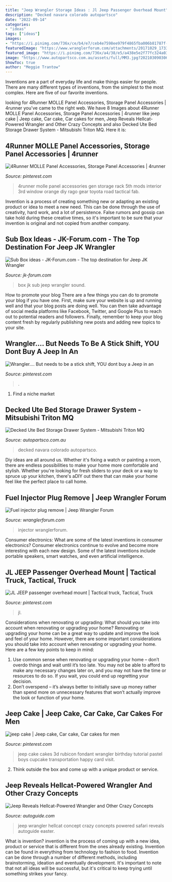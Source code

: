 ```yaml
---
title: "Jeep Wrangler Storage Ideas : Jl Jeep Passenger Overhead Mount"
description: "Decked navara colorado autopartsco"
date: "2022-09-14"
categories:
- "ideas"
tags: ["ideas"]
images:
- "https://i.pinimg.com/736x/ce/b4/e7/ceb4e7598ee979f4865fba006b81787f--jeep-wrangler-interior--jeep-wrangler.jpg"
featuredImage: "https://www.wranglerforum.com/attachments/20171029_173305_1509316489697-jpg.3804034/"
featured_image: "https://i.pinimg.com/736x/a4/38/e5/a438e5e2f77fc324a03039fd8a488673.jpg"
image: "https://www.autopartsco.com.au/assets/full/MM3.jpg?20210309030610"
ShowToc: true
author: "Meggie Trantow"
---
```



Inventions are a part of everyday life and make things easier for people. There are many different types of inventions, from the simplest to the most complex. Here are five of our favorite inventions.

	

		
looking for 4Runner MOLLE Panel Accessories, Storage Panel Accessories | 4runner you've came to the right web. We have 8 Images about 4Runner MOLLE Panel Accessories, Storage Panel Accessories | 4runner like jeep cake | Jeep cake, Car cake, Car cakes for men, Jeep Reveals Hellcat-Powered Wrangler and Other Crazy Concepts and also Decked Ute Bed Storage Drawer System - Mitsubishi Triton MQ. Here it is:
		
    
## 4Runner MOLLE Panel Accessories, Storage Panel Accessories | 4runner

<img loading=lazy src="https://i.pinimg.com/736x/e2/b0/59/e2b0596a2808abdfa02a989719179634.jpg" onerror="this.onerror=null;this.src='https://tse4.mm.bing.net/th?id=OIP.bHZ55JbU0GkNTv60M_tRcQHaE8&amp;pid=15.1';" alt="4Runner MOLLE Panel Accessories, Storage Panel Accessories | 4runner">

_Source: pinterest.com_

>4runner molle panel accessories gen storage rack 5th mods interior 3rd window orange diy rago gear toyota road tactical fab. 

	

Invention is a process of creating something new or adapting an existing product or idea to meet a new need. This can be done through the use of creativity, hard work, and a lot of persistence. False rumors and gossip can take hold during these creative times, so it's important to be sure that your invention is original and not copied from another company.

    
## Sub Box Ideas - JK-Forum.com - The Top Destination For Jeep JK Wrangler

<img loading=lazy src="http://images55.fotki.com/v608/photos/4/186844/9855098/zjeepenclosure04-vi.jpg" onerror="this.onerror=null;this.src='https://tse1.mm.bing.net/th?id=OIP.eFGHCkZwhzq2bXE7lJNsAgHaJ4&amp;pid=15.1';" alt="Sub Box ideas - JK-Forum.com - The top destination for Jeep JK Wrangler">

_Source: jk-forum.com_

>box jk sub jeep wrangler sound. 

	

How to promote your blog
There are a few things you can do to promote your blog if you have one. First, make sure your website is up and running well and that your blog posts are doing well. You can then take advantage of social media platforms like Facebook, Twitter, and Google Plus to reach out to potential readers and followers. Finally, remember to keep your blog content fresh by regularly publishing new posts and adding new topics to your site.

    
## Wrangler.... But Needs To Be A Stick Shift, YOU Dont Buy A Jeep In An

<img loading=lazy src="https://i.pinimg.com/736x/ce/b4/e7/ceb4e7598ee979f4865fba006b81787f--jeep-wrangler-interior--jeep-wrangler.jpg" onerror="this.onerror=null;this.src='https://tse2.mm.bing.net/th?id=OIP.vqCkFnUhc85D5pOZNw7l8AHaE7&amp;pid=15.1';" alt="Wrangler.... But needs to be a stick shift, YOU dont buy a Jeep in an">

_Source: pinterest.com_

>. 

	

1. Find a niche market 

    
## Decked Ute Bed Storage Drawer System - Mitsubishi Triton MQ

<img loading=lazy src="https://www.autopartsco.com.au/assets/full/MM3.jpg?20210309030610" onerror="this.onerror=null;this.src='https://tse2.mm.bing.net/th?id=OIP.Bqmv3yunItyp2NptNum7bwHaE8&amp;pid=15.1';" alt="Decked Ute Bed Storage Drawer System - Mitsubishi Triton MQ">

_Source: autopartsco.com.au_

>decked navara colorado autopartsco. 

	

Diy ideas are all around us. Whether it's fixing a watch or painting a room, there are endless possibilities to make your home more comfortable and stylish. Whether you're looking for fresh sliders to your deck or a way to spruce up your kitchen, there's aDIY out there that can make your home feel like the perfect place to call home.

    
## Fuel Injector Plug Remove | Jeep Wrangler Forum

<img loading=lazy src="https://www.wranglerforum.com/attachments/20171029_173305_1509316489697-jpg.3804034/" onerror="this.onerror=null;this.src='https://tse1.mm.bing.net/th?id=OIP.J5TcvyjmDYedgcNcybNJoAHaFj&amp;pid=15.1';" alt="Fuel injector plug remove | Jeep Wrangler Forum">

_Source: wranglerforum.com_

>injector wranglerforum. 

	

Consumer electronics: What are some of the latest inventions in consumer electronics?
Consumer electronics continue to evolve and become more interesting with each new design. Some of the latest inventions include portable speakers, smart watches, and even artificial intelligence.

    
## JL JEEP Passenger Overhead Mount | Tactical Truck, Tactical, Truck

<img loading=lazy src="https://i.pinimg.com/736x/a4/38/e5/a438e5e2f77fc324a03039fd8a488673.jpg" onerror="this.onerror=null;this.src='https://tse4.mm.bing.net/th?id=OIP.PhZX9ge1YhsE14BHBGqdVAHaJ3&amp;pid=15.1';" alt="JL JEEP passenger overhead mount | Tactical truck, Tactical, Truck">

_Source: pinterest.com_

>jl. 

	

Considerations when renovating or upgrading: What should you take into account when renovating or upgrading your home?
Renovating or upgrading your home can be a great way to update and improve the look and feel of your home. However, there are some important considerations you should take into account when renovating or upgrading your home. Here are a few key points to keep in mind: 
1. Use common sense when renovating or upgrading your home – don’t overdo things and wait until it’s too late. You may not be able to afford to make any necessary changes later on, and you may not have the time or resources to do so. If you wait, you could end up regretting your decision. 
2. Don’t overspend – it’s always better to initially save up money rather than spend more on unnecessary features that won’t actually improve the look or function of your home.

    
## Jeep Cake | Jeep Cake, Car Cake, Car Cakes For Men

<img loading=lazy src="https://i.pinimg.com/736x/d1/85/6e/d1856e3418af1ab8b3c073b0622f1a36.jpg" onerror="this.onerror=null;this.src='https://tse3.mm.bing.net/th?id=OIP.SLY9G-mlGKFhO0o1YpXTbwHaJ3&amp;pid=15.1';" alt="jeep cake | Jeep cake, Car cake, Car cakes for men">

_Source: pinterest.com_

>jeep cake cakes 3d rubicon fondant wrangler birthday tutorial pastel boys cupcake transportation happy card visit. 

	

2. Think outside the box and come up with a unique product or service.

    
## Jeep Reveals Hellcat-Powered Wrangler And Other Crazy Concepts

<img loading=lazy src="https://www.autoguide.com/blog/wp-content/gallery/2016-easter-jeep-safari-concepts/2016-Easter-Jeep-Safari-Concept-Trailstorm-1.jpg" onerror="this.onerror=null;this.src='https://tse1.mm.bing.net/th?id=OIP.DnIbmjdzTqODwplDInfAWQHaFZ&amp;pid=15.1';" alt="Jeep Reveals Hellcat-Powered Wrangler and Other Crazy Concepts">

_Source: autoguide.com_

>jeep wrangler hellcat concept crazy concepts powered safari reveals autoguide easter. 

	

What is invention?
invention is the process of coming up with a new idea, product or service that is different from the ones already existing. Invention can be found in everything from technology to fashion to food. 
Invention can be done through a number of different methods, including brainstorming, ideation and eventually development. It's important to note that not all ideas will be successful, but it's critical to keep trying until something strikes your fancy.


